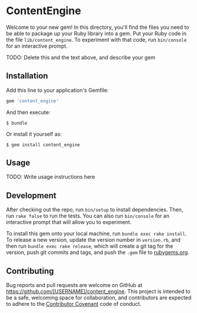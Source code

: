 # ContentEngine

Welcome to your new gem! In this directory, you'll find the files you need to be able to package up your Ruby library into a gem. Put your Ruby code in the file `lib/content_engine`. To experiment with that code, run `bin/console` for an interactive prompt.

TODO: Delete this and the text above, and describe your gem

## Installation

Add this line to your application's Gemfile:

```ruby
gem 'content_engine'
```

And then execute:

    $ bundle

Or install it yourself as:

    $ gem install content_engine

## Usage

TODO: Write usage instructions here

## Development

After checking out the repo, run `bin/setup` to install dependencies. Then, run `rake false` to run the tests. You can also run `bin/console` for an interactive prompt that will allow you to experiment.

To install this gem onto your local machine, run `bundle exec rake install`. To release a new version, update the version number in `version.rb`, and then run `bundle exec rake release`, which will create a git tag for the version, push git commits and tags, and push the `.gem` file to [rubygems.org](https://rubygems.org).

## Contributing

Bug reports and pull requests are welcome on GitHub at https://github.com/[USERNAME]/content_engine. This project is intended to be a safe, welcoming space for collaboration, and contributors are expected to adhere to the [Contributor Covenant](contributor-covenant.org) code of conduct.

